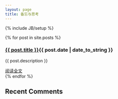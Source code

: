 ```yaml
---
layout: page
title: 备忘与思考
---
```

{% include JB/setup %}


{% for post in site.posts %}
<div class="post">
  <h3 class="title"><a href="{{ BASE_PATH }}{{ post.url }}">{{ post.title }}</a><span class="date">{{ post.date | date_to_string }}</span></h3>
  <p>{{ post.description }}</p>
  <div class="more"><a href="{{ BASE_PATH }}{{ post.url }}" alt="read more...">阅读全文</a></div>
</div>
{% endfor %}


<div class="span4">
 <div id="sidebar">
  <div id="recentcomments" class="dsq-widget">
   <h2 class="dsq-widget-title">Recent Comments</h2>
   <script type="text/javascript" src="http://forgetnot.disqus.com/recent_comments_widget.js?num_items=5&hide_avatars=0&avatar_size=32&excerpt_length=200"></script>
  </div>
 </div>
</div>
